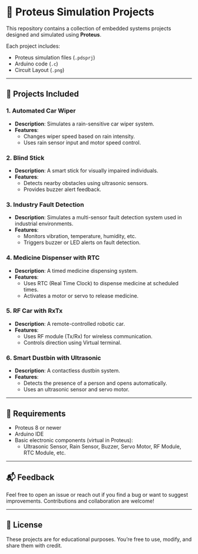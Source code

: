# 🔧 Proteus Simulation Projects

This repository contains a collection of embedded systems projects designed and simulated using **Proteus**. 

Each project includes:
- Proteus simulation files (`.pdsprj`)
- Arduino code (`.c`)
- Circuit Layout (`.png`)

---

## 📁 Projects Included

### 1. Automated Car Wiper
- **Description**: Simulates a rain-sensitive car wiper system.
- **Features**: 
  - Changes wiper speed based on rain intensity.
  - Uses rain sensor input and motor speed control.

### 2. Blind Stick
- **Description**: A smart stick for visually impaired individuals.
- **Features**: 
  - Detects nearby obstacles using ultrasonic sensors.
  - Provides buzzer alert feedback.

### 3. Industry Fault Detection
- **Description**: Simulates a multi-sensor fault detection system used in industrial environments.
- **Features**: 
  - Monitors vibration, temperature, humidity, etc.
  - Triggers buzzer or LED alerts on fault detection.

### 4. Medicine Dispenser with RTC
- **Description**: A timed medicine dispensing system.
- **Features**:
  - Uses RTC (Real Time Clock) to dispense medicine at scheduled times.
  - Activates a motor or servo to release medicine.

### 5. RF Car with RxTx
- **Description**: A remote-controlled robotic car.
- **Features**:
  - Uses RF module (Tx/Rx) for wireless communication.
  - Controls direction using Virtual terminal.

### 6. Smart Dustbin with Ultrasonic
- **Description**: A contactless dustbin system.
- **Features**:
  - Detects the presence of a person and opens automatically.
  - Uses an ultrasonic sensor and servo motor.

---

## 🧰 Requirements

- Proteus 8 or newer
- Arduino IDE
- Basic electronic components (virtual in Proteus):  
  - Ultrasonic Sensor, Rain Sensor, Buzzer, Servo Motor, RF Module, RTC Module, etc.

---

## 📬 Feedback

Feel free to open an issue or reach out if you find a bug or want to suggest improvements. Contributions and collaboration are welcome!

---

## 📎 License

These projects are for educational purposes. You’re free to use, modify, and share them with credit.

